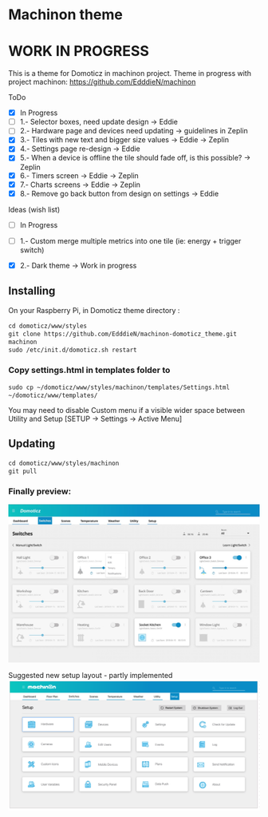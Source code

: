 # Machinon theme

# WORK IN PROGRESS

This is a theme for Domoticz in machinon project. Theme in progress with project machinon:
https://github.com/EdddieN/machinon

ToDo
- [X]   In Progress
- [ ] 1.- Selector boxes, need update design -> Eddie
- [ ] 2.- Hardware page and devices need updating -> guidelines in Zeplin
- [X] 3.- Tiles with new text and bigger size values -> Eddie -> Zeplin
- [X] 4.- Settings page re-design -> Eddie 
- [X] 5.- When a device is offline the tile should fade off, is this possible? -> Zeplin
- [X] 6.- Timers screen -> Eddie -> Zeplin
- [X] 7.- Charts screens -> Eddie -> Zeplin
- [X] 8.- Remove go back button from design on settings -> Eddie  
  
Ideas (wish list)
- [ ]   In Progress
- [ ] 1.- Custom merge multiple metrics into one tile (ie: energy + trigger switch)
- [X] 2.- Dark theme -> Work in progress


## Installing

On your Raspberry Pi, in Domoticz theme directory :

```
cd domoticz/www/styles
git clone https://github.com/EdddieN/machinon-domoticz_theme.git machinon
sudo /etc/init.d/domoticz.sh restart
```

### Copy settings.html in templates folder to

```
sudo cp ~/domoticz/www/styles/machinon/templates/Settings.html ~/domoticz/www/templates/
```  
You may need to disable Custom menu if a visible wider space between Utility and Setup [SETUP -> Settings -> Active Menu]


## Updating
```
cd domoticz/www/styles/machinon
git pull
```



### Finally preview:

![Idea of theme machinon](/idea_domoticz_machinon.jpg)

Suggested new setup layout - partly implemented
![Suggested new Setup layout - not implemented yet](/images/unorganised/screen_references/setup.png)


